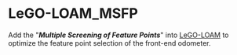 # LeGO-LOAM_MSFP

Add the  "***Multiple Screening of Feature Points***" into [LeGO-LOAM](https://github.com/RobustFieldAutonomyLab/LeGO-LOAM) to optimize the feature point selection of the front-end odometer.

